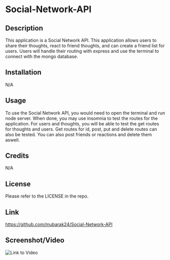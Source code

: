 # Social-Network-API

## Description

This application is a Social Network API. This application allows users to share their thoughts, react to friend thoughts, and can create a friend list for users. Users will handle their routing with express and use the terminal to connect with the mongo database.

## Installation

N/A

## Usage

To use the Social Network API, you would need to open the terminal and run node server. When done, you may use insomnia to test the routes for the application. For users and thoughts, you will be able to test the get routes for thoughts and users. Get routes for id, post, put and delete routes can also be tested. You can also post friends or reactions and delete them aswell.

## Credits

N/A 

## License

Please refer to the LICENSE in the repo.

## Link

https://github.com/mubarak24/Social-Network-API

## Screenshot/Video

![Link to Video]() 